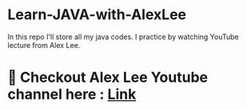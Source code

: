 # Learn-JAVA-with-AlexLee
In this repo I'll store all my java codes. I practice by watching YouTube lecture from Alex Lee.


# 🌸 Checkout Alex Lee Youtube channel here : [Link](https://www.youtube.com/channel/UC_fFL5jgoCOrwAVoM_fBYwA)
